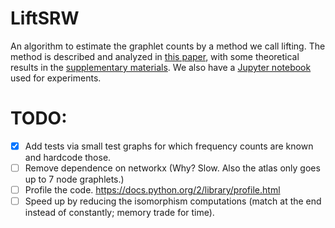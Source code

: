 # LiftSRW
An algorithm to estimate the graphlet counts by a method we call lifting. The method is described and analyzed in [this paper](pdf/graphlet_lift.pdf), with some theoretical results in the [supplementary materials](pdf/graphlet_lift_supp.pdf). We also have a [Jupyter notebook](Lift.ipynb) used for experiments.

# TODO:
- [x] Add tests via small test graphs for which frequency counts are known and hardcode those.
- [ ] Remove dependence on networkx (Why? Slow. Also the atlas only goes up to 7 node graphlets.)
- [ ] Profile the code. https://docs.python.org/2/library/profile.html
- [ ] Speed up by reducing the isomorphism computations (match at the end instead of constantly; memory trade for time).
